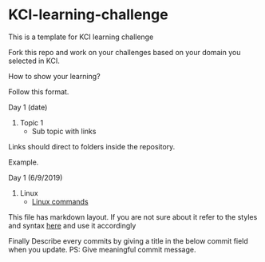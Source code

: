 # KCI-learning-challenge
This is a template for KCI learning challenge

Fork this repo and work on your challenges based on your domain you selected in KCI.

How to show your learning?

Follow this format.

Day 1 (date)
1. Topic 1
   * Sub topic with links
   
Links should direct to folders inside the repository.

Example.

Day 1 (6/9/2019)
1. Linux
   * [Linux commands](https://github.com/krutpos-club/KCI-learning-challenge/tree/master/linux)


This file has markdown layout. If you are not sure about it refer to the styles and syntax [here](https://guides.github.com/features/mastering-markdown/) and use it accordingly

Finally Describe every commits by giving a title in the below commit field when you update. 
PS: Give meaningful commit message.
